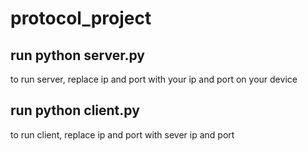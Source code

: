 # protocol_project

## run python server.py <ip> <port>
  to run server, replace ip and port with your ip and port on your device
  
## run python client.py <ip> <port>
  to run client, replace ip and port with sever ip and port
